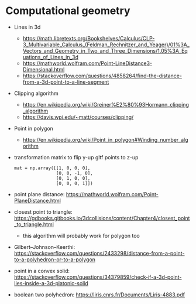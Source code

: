 # Computational geometry

- Lines in 3d 
    - https://math.libretexts.org/Bookshelves/Calculus/CLP-3_Multivariable_Calculus_(Feldman_Rechnitzer_and_Yeager)/01%3A_Vectors_and_Geometry_in_Two_and_Three_Dimensions/1.05%3A_Equations_of_Lines_in_3d
    - https://mathworld.wolfram.com/Point-LineDistance3-Dimensional.html
    - https://stackoverflow.com/questions/4858264/find-the-distance-from-a-3d-point-to-a-line-segment
    
- Clipping algorithm
    - https://en.wikipedia.org/wiki/Greiner%E2%80%93Hormann_clipping_algorithm
    - https://davis.wpi.edu/~matt/courses/clipping/

- Point in polygon
    - https://en.wikipedia.org/wiki/Point_in_polygon#Winding_number_algorithm

- transformation matrix to flip y-up gltf points to z-up
    ```
    mat = np.array([[1, 0, 0, 0],
                    [0, 0, -1, 0],
                    [0, 1, 0, 0],
                    [0, 0, 0, 1]])
    ```
- point plane distance: https://mathworld.wolfram.com/Point-PlaneDistance.html
- closest point to triangle: https://gdbooks.gitbooks.io/3dcollisions/content/Chapter4/closest_point_to_triangle.html
    - this algorithm will probably work for polygon too
- Gilbert–Johnson–Keerthi: https://stackoverflow.com/questions/2433298/distance-from-a-point-to-a-polyhedron-or-to-a-polygon
- point in a convex solid: https://stackoverflow.com/questions/34379859/check-if-a-3d-point-lies-inside-a-3d-platonic-solid
- boolean two polyhedron: https://liris.cnrs.fr/Documents/Liris-4883.pdf